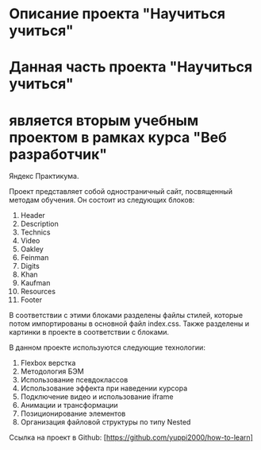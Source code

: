 Описание проекта "Научиться учиться"
===================================

Данная часть проекта
"Научиться учиться"
==================
является вторым учебным проектом в рамках курса
"Веб разработчик"
================
Яндекс Практикума.

Проект представляет собой одностраничный сайт, посвященный методам обучения. Он состоит из следующих блоков:
1. Header
2. Description
3. Technics
4. Video
5. Oakley
6. Feinman
7. Digits
8. Khan
9. Kaufman
10. Resources
11. Footer

В соответствии с этими блоками разделены файлы стилей, которые потом импортированы в основной файл index.css. Также разделены и картинки в проекте в соответствии с блоками.

В данном проекте используются следующие технологии:
1. Flexbox верстка
2. Методология БЭМ
3. Использование псевдоклассов
4. Использование эффекта при наведении курсора
5. Подключение видео и использование iframe
6. Анимации и трансформации
7. Позиционирование элементов
8. Организация файловой структуры по типу Nested

Ссылка на проект в Github:
[https://github.com/yuppi2000/how-to-learn]

